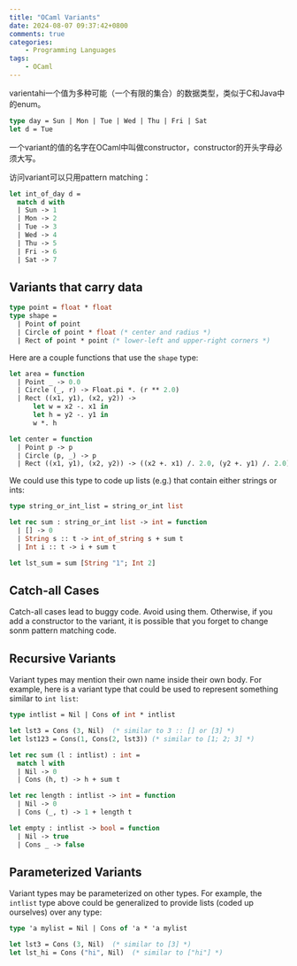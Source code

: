 ```yaml
---
title: "OCaml Variants"
date: 2024-08-07 09:37:42+0800
comments: true
categories:
    - Programming Languages
tags:
    - OCaml
---
```


varientahi一个值为多种可能（一个有限的集合）的数据类型，类似于C和Java中的enum。

```OCaml
type day = Sun | Mon | Tue | Wed | Thu | Fri | Sat
let d = Tue
```

一个variant的值的名字在OCaml中叫做constructor，constructor的开头字母必须大写。

访问variant可以只用pattern matching：

```OCaml
let int_of_day d =
  match d with
  | Sun -> 1
  | Mon -> 2
  | Tue -> 3
  | Wed -> 4
  | Thu -> 5
  | Fri -> 6
  | Sat -> 7
```

## Variants that carry data

```OCaml
type point = float * float
type shape =
  | Point of point
  | Circle of point * float (* center and radius *)
  | Rect of point * point (* lower-left and upper-right corners *)
```

Here are a couple functions that use the `shape` type:

```OCaml
let area = function
  | Point _ -> 0.0
  | Circle (_, r) -> Float.pi *. (r ** 2.0)
  | Rect ((x1, y1), (x2, y2)) ->
      let w = x2 -. x1 in
      let h = y2 -. y1 in
      w *. h

let center = function
  | Point p -> p
  | Circle (p, _) -> p
  | Rect ((x1, y1), (x2, y2)) -> ((x2 +. x1) /. 2.0, (y2 +. y1) /. 2.0)
```

We could use this type to code up lists (e.g.) that contain either strings or ints:

```OCaml
type string_or_int_list = string_or_int list

let rec sum : string_or_int list -> int = function
  | [] -> 0
  | String s :: t -> int_of_string s + sum t
  | Int i :: t -> i + sum t

let lst_sum = sum [String "1"; Int 2]
```

## Catch-all Cases

Catch-all cases lead to buggy code. Avoid using them. Otherwise, if you add a constructor to the variant, it is possible that you forget to change sonm pattern matching code.

## Recursive Variants

Variant types may mention their own name inside their own body. For example, here is a variant type that could be used to represent something similar to `int list`:

```OCaml
type intlist = Nil | Cons of int * intlist

let lst3 = Cons (3, Nil)  (* similar to 3 :: [] or [3] *)
let lst123 = Cons(1, Cons(2, lst3)) (* similar to [1; 2; 3] *)

let rec sum (l : intlist) : int =
  match l with
  | Nil -> 0
  | Cons (h, t) -> h + sum t

let rec length : intlist -> int = function
  | Nil -> 0
  | Cons (_, t) -> 1 + length t

let empty : intlist -> bool = function
  | Nil -> true
  | Cons _ -> false
```

## Parameterized Variants

Variant types may be parameterized on other types. For example, the `intlist` type above could be generalized to provide lists (coded up ourselves) over any type:

```OCaml
type 'a mylist = Nil | Cons of 'a * 'a mylist

let lst3 = Cons (3, Nil)  (* similar to [3] *)
let lst_hi = Cons ("hi", Nil)  (* similar to ["hi"] *)
```
